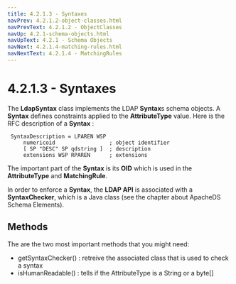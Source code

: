 ```yaml
---
title: 4.2.1.3 - Syntaxes
navPrev: 4.2.1.2-object-classes.html
navPrevText: 4.2.1.2 - ObjectClasses
navUp: 4.2.1-schema-objects.html
navUpText: 4.2.1 - Schema Objects
navNext: 4.2.1.4-matching-rules.html
navNextText: 4.2.1.4 - MatchingRules
---
```


# 4.2.1.3 - Syntaxes

The **LdapSyntax** class implements the LDAP **Syntax**s schema objects. A **Syntax** defines constraints applied to the **AttributeType** value. Here is the RFC description of a **Syntax** :

     SyntaxDescription = LPAREN WSP
         numericoid                 ; object identifier
         [ SP "DESC" SP qdstring ]  ; description
         extensions WSP RPAREN      ; extensions

The important part of the **Syntax** is its **OID** which is used in the **AttributeType** and **MatchingRule**.

In order to enforce a **Syntax**, the **LDAP API** is associated with a **SyntaxChecker**, which is a Java class (see the chapter about ApacheDS Schema Elements).

## Methods

The are the two most important methods that you might need:

* getSyntaxChecker() : retreive the associated class that is used to check a syntax
* isHumanReadable() : tells if the AttributeType is a String or a byte[]
